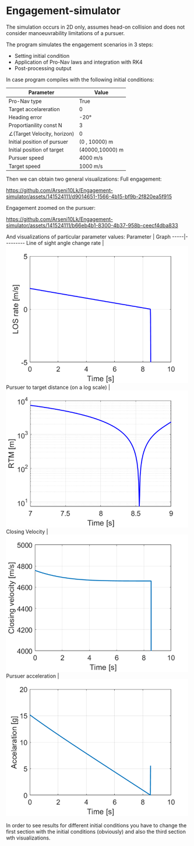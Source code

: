 # Engagement-simulator #

The simulation occurs in 2D only, assumes head-on collision and does not consider manoeuvrability limitations of a pursuer. 

The program simulates the engagement scenarios in 3 steps: 
* Setting initial condition
* Application of Pro-Nav laws and integration with RK4
* Post-processing output

In case program compiles with the following initial conditions:

Parameter | Value
-----|---------
Pro-Nav type | True
Target accelareration | 0
Heading error | -20°
Proportianility const N | 3
∠(Target Velocity, horizon) |  0
Initial position of pursuer | (0 , 10000) m
Initial position of target | (40000,10000) m
Pursuer speed | 4000 m/s
Target speed | 1000 m/s

Then we can obtain two general visualizations:
Full engagement:

https://github.com/Arseni10Lk/Engagement-simulator/assets/141524111/d9014651-1566-4b15-bf9b-2f820ea5f915

Engagement zoomed on the pursuer: 

https://github.com/Arseni10Lk/Engagement-simulator/assets/141524111/b66eb4b1-8300-4b37-958b-ceecf4dba833



And visualizations of particular parameter values:
Parameter | Graph
-----|---------
Line of sight angle change rate | <img src = "./Media/LOSrate.png" alt = "Rate of change of Line of Sight angle" width = 500>
Pursuer to target distance (on a log scale) | <img src = "./Media/RTM.png" alt = "Pursuer to target distance" width = 500>
Closing Velocity | <img src = "./Media/VC.png" alt = "Closing velocity" width = 500>
Pursuer acceleration | <img src = "./Media/aP.png" alt = "Pursuer acceleration" width = 500>

In order to see results for different initial conditions you have to change the first section with the initial conditions (obviously) and also the third section wth visualizations.

